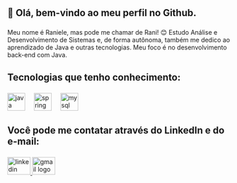 <h2 align="left">👋 Olá, bem-vindo ao meu perfil no Github.</h2>

###

<p align="left">Meu nome é Raniele, mas pode me chamar de Rani! 😊 Estudo Análise e Desenvolvimento de Sistemas e, de forma autônoma, também me dedico ao aprendizado de Java e outras tecnologias. Meu foco é no desenvolvimento back-end com Java.</p>

###

<h2 align="left">Tecnologias que tenho conhecimento:</h2>

###

<div align="left">
  <img src="https://cdn.jsdelivr.net/gh/devicons/devicon/icons/java/java-original.svg" height="40" alt="java logo"  />
  <img width="12" />
  <img src="https://cdn.jsdelivr.net/gh/devicons/devicon/icons/spring/spring-original.svg" height="40" alt="spring logo"  />
  <img width="12" />
  <img src="https://cdn.jsdelivr.net/gh/devicons/devicon/icons/mysql/mysql-original.svg" height="40" alt="mysql logo"  />
</div>

###

<h2 align="left">Você pode me contatar através do LinkedIn e do e-mail:</h2>

###

<div align="left">
  <a href="https://www.linkedin.com/in/raniele-feitosa/" target="_blank">
    <img src="https://raw.githubusercontent.com/maurodesouza/profile-readme-generator/master/src/assets/icons/social/linkedin/default.svg" width="52" height="40" alt="linkedin logo"  />
  </a>
  <a href="contato.conteudoprofissional@gmail.com" target="_blank">
    <img src="https://raw.githubusercontent.com/maurodesouza/profile-readme-generator/master/src/assets/icons/social/gmail/default.svg" width="52" height="40" alt="gmail logo"  />
  </a>
</div>

###
